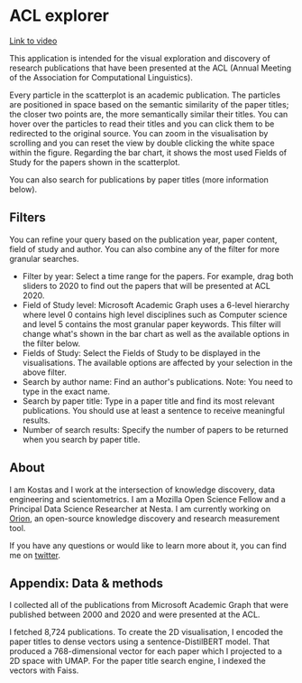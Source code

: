 # ACL explorer #
[Link to video](https://youtu.be/WuBZu8KeMFw)  

This application is intended for the visual exploration and discovery of research publications that have been presented at the ACL (Annual Meeting of the Association for Computational Linguistics).

Every particle in the scatterplot is an academic publication. The particles are positioned in space based on the semantic similarity of the paper titles; the closer two points are, the more semantically similar their titles. You can hover over the particles to read their titles and you can click them to be redirected to the original source. You can zoom in the visualisation by scrolling and you can reset the view by double clicking the white space within the figure. Regarding the bar chart, it shows the most used Fields of Study for the papers shown in the scatterplot.

You can also search for publications by paper titles (more information below).

## Filters ##

You can refine your query based on the publication year, paper content, field of study and author. You can also combine any of the filter for more granular searches.

- Filter by year: Select a time range for the papers. For example, drag both sliders to 2020 to find out the papers that will be presented at ACL 2020.
- Field of Study level: Microsoft Academic Graph uses a 6-level hierarchy where level 0 contains high level disciplines such as Computer science and level 5 contains the most granular paper keywords. This filter will change what's shown in the bar chart as well as the available options in the filter below.
- Fields of Study: Select the Fields of Study to be displayed in the visualisations. The available options are affected by your selection in the above filter.
- Search by author name: Find an author's publications. Note: You need to type in the exact name.
- Search by paper title: Type in a paper title and find its most relevant publications. You should use at least a sentence to receive meaningful results.
- Number of search results: Specify the number of papers to be returned when you search by paper title.

## About ##

I am Kostas and I work at the intersection of knowledge discovery, data engineering and scientometrics. I am a Mozilla Open Science Fellow and a Principal Data Science Researcher at Nesta. I am currently working on [Orion](https://www.orion-search.org/), an open-source knowledge discovery and research measurement tool.

If you have any questions or would like to learn more about it, you can find me on [twitter](https://twitter.com/kstathou).

## Appendix: Data & methods ##

I collected all of the publications from Microsoft Academic Graph that were published between 2000 and 2020 and were presented at the ACL.

I fetched 8,724 publications. To create the 2D visualisation, I encoded the paper titles to dense vectors using a sentence-DistilBERT model. That produced a 768-dimensional vector for each paper which I projected to a 2D space with UMAP. For the paper title search engine, I indexed the vectors with Faiss.
